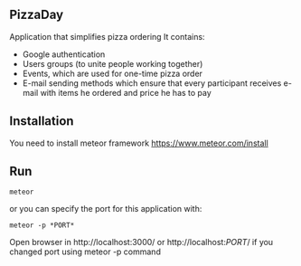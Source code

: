 ## PizzaDay
Application that simplifies pizza ordering
It contains:
- Google authentication
- Users groups (to unite people working together)
- Events, which are used for one-time pizza order
- E-mail sending methods which ensure that every participant receives e-mail with items he ordered and price he has to pay

## Installation
You need to install meteor framework
https://www.meteor.com/install

## Run
```
meteor
```
or you can specify the port for this application with:
```
meteor -p *PORT*
```
Open browser in http://localhost:3000/
or http://localhost:*PORT*/ if you changed port using meteor -p command
